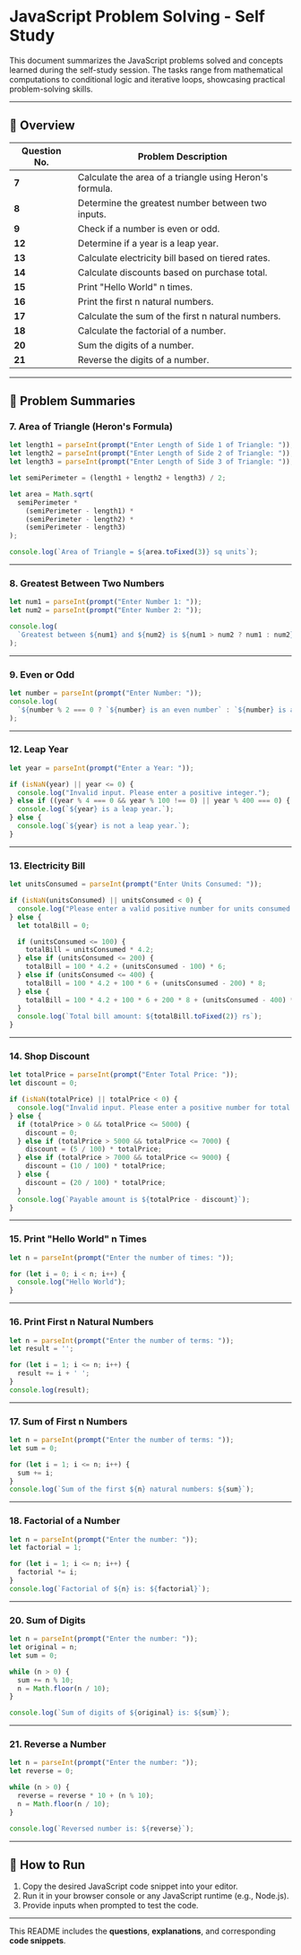 
# **JavaScript Problem Solving - Self Study**

This document summarizes the JavaScript problems solved and concepts learned during the self-study session. The tasks range from mathematical computations to conditional logic and iterative loops, showcasing practical problem-solving skills.

---

## **📂 Overview**

| **Question No.** | **Problem Description**                                   |
|-------------------|-----------------------------------------------------------|
| **7**            | Calculate the area of a triangle using Heron's formula.   |
| **8**            | Determine the greatest number between two inputs.         |
| **9**            | Check if a number is even or odd.                         |
| **12**           | Determine if a year is a leap year.                       |
| **13**           | Calculate electricity bill based on tiered rates.         |
| **14**           | Calculate discounts based on purchase total.              |
| **15**           | Print "Hello World" n times.                              |
| **16**           | Print the first n natural numbers.                        |
| **17**           | Calculate the sum of the first n natural numbers.         |
| **18**           | Calculate the factorial of a number.                      |
| **20**           | Sum the digits of a number.                               |
| **21**           | Reverse the digits of a number.                           |

---

## **📝 Problem Summaries**

### **7. Area of Triangle (Heron's Formula)**
```javascript
let length1 = parseInt(prompt("Enter Length of Side 1 of Triangle: "));
let length2 = parseInt(prompt("Enter Length of Side 2 of Triangle: "));
let length3 = parseInt(prompt("Enter Length of Side 3 of Triangle: "));

let semiPerimeter = (length1 + length2 + length3) / 2;

let area = Math.sqrt(
  semiPerimeter *
    (semiPerimeter - length1) *
    (semiPerimeter - length2) *
    (semiPerimeter - length3)
);

console.log(`Area of Triangle = ${area.toFixed(3)} sq units`);
```

---

### **8. Greatest Between Two Numbers**
```javascript
let num1 = parseInt(prompt("Enter Number 1: "));
let num2 = parseInt(prompt("Enter Number 2: "));

console.log(
  `Greatest between ${num1} and ${num2} is ${num1 > num2 ? num1 : num2}`
);
```

---

### **9. Even or Odd**
```javascript
let number = parseInt(prompt("Enter Number: "));
console.log(
  `${number % 2 === 0 ? `${number} is an even number` : `${number} is an odd number`}`
);
```

---

### **12. Leap Year**
```javascript
let year = parseInt(prompt("Enter a Year: "));

if (isNaN(year) || year <= 0) {
  console.log("Invalid input. Please enter a positive integer.");
} else if ((year % 4 === 0 && year % 100 !== 0) || year % 400 === 0) {
  console.log(`${year} is a leap year.`);
} else {
  console.log(`${year} is not a leap year.`);
}
```

---

### **13. Electricity Bill**
```javascript
let unitsConsumed = parseInt(prompt("Enter Units Consumed: "));

if (isNaN(unitsConsumed) || unitsConsumed < 0) {
  console.log("Please enter a valid positive number for units consumed.");
} else {
  let totalBill = 0;

  if (unitsConsumed <= 100) {
    totalBill = unitsConsumed * 4.2;
  } else if (unitsConsumed <= 200) {
    totalBill = 100 * 4.2 + (unitsConsumed - 100) * 6;
  } else if (unitsConsumed <= 400) {
    totalBill = 100 * 4.2 + 100 * 6 + (unitsConsumed - 200) * 8;
  } else {
    totalBill = 100 * 4.2 + 100 * 6 + 200 * 8 + (unitsConsumed - 400) * 13;
  }
  console.log(`Total bill amount: ${totalBill.toFixed(2)} rs`);
}
```

---

### **14. Shop Discount**
```javascript
let totalPrice = parseInt(prompt("Enter Total Price: "));
let discount = 0;

if (isNaN(totalPrice) || totalPrice < 0) {
  console.log("Invalid input. Please enter a positive number for total price.");
} else {
  if (totalPrice > 0 && totalPrice <= 5000) {
    discount = 0;
  } else if (totalPrice > 5000 && totalPrice <= 7000) {
    discount = (5 / 100) * totalPrice;
  } else if (totalPrice > 7000 && totalPrice <= 9000) {
    discount = (10 / 100) * totalPrice;
  } else {
    discount = (20 / 100) * totalPrice;
  }
  console.log(`Payable amount is ${totalPrice - discount}`);
}
```

---

### **15. Print "Hello World" n Times**
```javascript
let n = parseInt(prompt("Enter the number of times: "));

for (let i = 0; i < n; i++) {
  console.log("Hello World");
}
```

---

### **16. Print First n Natural Numbers**
```javascript
let n = parseInt(prompt("Enter the number of terms: "));
let result = '';

for (let i = 1; i <= n; i++) {
  result += i + ' ';
}
console.log(result);
```

---

### **17. Sum of First n Numbers**
```javascript
let n = parseInt(prompt("Enter the number of terms: "));
let sum = 0;

for (let i = 1; i <= n; i++) {
  sum += i;
}
console.log(`Sum of the first ${n} natural numbers: ${sum}`);
```

---

### **18. Factorial of a Number**
```javascript
let n = parseInt(prompt("Enter the number: "));
let factorial = 1;

for (let i = 1; i <= n; i++) {
  factorial *= i;
}
console.log(`Factorial of ${n} is: ${factorial}`);
```

---

### **20. Sum of Digits**
```javascript
let n = parseInt(prompt("Enter the number: "));
let original = n;
let sum = 0;

while (n > 0) {
  sum += n % 10;
  n = Math.floor(n / 10);
}

console.log(`Sum of digits of ${original} is: ${sum}`);
```

---

### **21. Reverse a Number**
```javascript
let n = parseInt(prompt("Enter the number: "));
let reverse = 0;

while (n > 0) {
  reverse = reverse * 10 + (n % 10);
  n = Math.floor(n / 10);
}

console.log(`Reversed number is: ${reverse}`);
```

---

## **🚀 How to Run**
1. Copy the desired JavaScript code snippet into your editor.
2. Run it in your browser console or any JavaScript runtime (e.g., Node.js).
3. Provide inputs when prompted to test the code.

---

This README includes the **questions**, **explanations**, and corresponding **code snippets**.